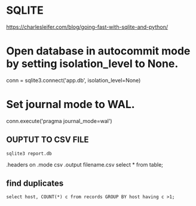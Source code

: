 # SQLITE

https://charlesleifer.com/blog/going-fast-with-sqlite-and-python/

# Open database in autocommit mode by setting isolation_level to None.
conn = sqlite3.connect('app.db', isolation_level=None)

# Set journal mode to WAL.
conn.execute('pragma journal_mode=wal')


## OUPTUT TO CSV FILE

`sqlite3 report.db`

.headers on
.mode csv
.output filename.csv
select * from table;

## find duplicates

`select host, COUNT(*) c from records GROUP BY host having c >1;`
